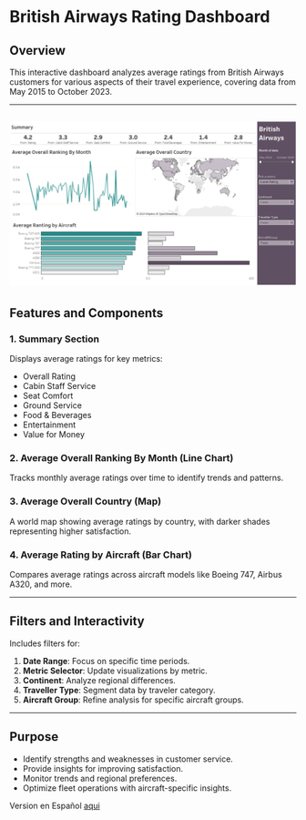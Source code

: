 # British Airways Rating Dashboard

## Overview
This interactive dashboard analyzes average ratings from British Airways customers for various aspects of their travel experience, covering data from May 2015 to October 2023.

---
![British-airway](src/British-Airway0.png)
---

## Features and Components

### 1. **Summary Section**
Displays average ratings for key metrics:
- Overall Rating
- Cabin Staff Service
- Seat Comfort
- Ground Service
- Food & Beverages
- Entertainment
- Value for Money

### 2. **Average Overall Ranking By Month (Line Chart)**
Tracks monthly average ratings over time to identify trends and patterns.

### 3. **Average Overall Country (Map)**
A world map showing average ratings by country, with darker shades representing higher satisfaction.

### 4. **Average Rating by Aircraft (Bar Chart)**
Compares average ratings across aircraft models like Boeing 747, Airbus A320, and more.

---

## Filters and Interactivity
Includes filters for:
1. **Date Range**: Focus on specific time periods.
2. **Metric Selector**: Update visualizations by metric.
3. **Continent**: Analyze regional differences.
4. **Traveller Type**: Segment data by traveler category.
5. **Aircraft Group**: Refine analysis for specific aircraft groups.

---

## Purpose
- Identify strengths and weaknesses in customer service.
- Provide insights for improving satisfaction.
- Monitor trends and regional preferences.
- Optimize fleet operations with aircraft-specific insights.

Version en Español [aqui](README-es.md)